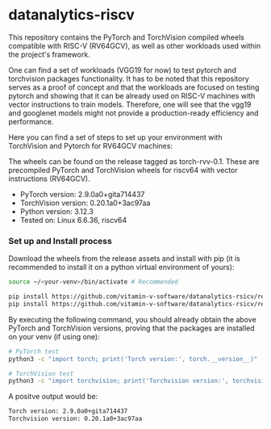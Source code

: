 # datanalytics-riscv

This repository contains the PyTorch and TorchVision compiled wheels compatible with RISC-V (RV64GCV), as well as other workloads used within the project's framework.

One can find a set of workloads (VGG19 for now) to test pytorch and torchvision packages functionality. It has to be noted that this repository serves as a proof of concept and that the workloads are focused on testing pytorch and showing that it can be already used on RISC-V machines with vector instructions to train models. Therefore, one will see that the vgg19 and googlenet models might not provide a production-ready efficiency and performance.

Here you can find a set of steps to set up your environment with TorchVision and Pytorch for RV64GCV machines:

The wheels can be found on the release tagged as torch-rvv-0.1. These are precompiled PyTorch and TorchVision wheels for riscv64 with vector instructions (RV64GCV).

- PyTorch version: 2.9.0a0+gita714437
- TorchVision version: 0.20.1a0+3ac97aa
- Python version: 3.12.3
- Tested on: Linux 6.6.36, riscv64

### Set up and Install process

Download the wheels from the release assets and install with pip (it is recommended to install it on a python virtual environment of yours):

```bash
source ~/<your-venv>/bin/activate # Recommended

pip install https://github.com/vitamin-v-software/datanalytics-rsicv/releases/download/torch-rvv-0.1/torch-2.9.0a0+gita714437-cp312-cp312-linux_riscv64.whl
pip install https://github.com/vitamin-v-software/datanalytics-rsicv/releases/download/torch-rvv-0.1/torchvision-0.20.1a0+3ac97aa-cp312-cp312-linux_riscv64.whl
```

By executing the following command, you should already obtain the above PyTorch and TorchVision versions, proving that the packages are installed on your venv (if using one):

```bash
# PyTorch test
python3 -c "import torch; print('Torch version:', torch.__version__)" 

# TorchVision test
python3 -c "import torchvision; print('Torchvision version:', torchvision.__version__)"

```

A positve output would be:

```bash
Torch version: 2.9.0a0+gita714437
Torchvision version: 0.20.1a0+3ac97aa
```
